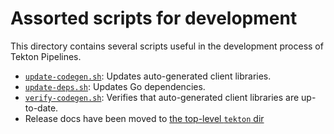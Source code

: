 # Assorted scripts for development

This directory contains several scripts useful in the development process of
Tekton Pipelines.

- [`update-codegen.sh`](./update-codegen.sh): Updates auto-generated client libraries.
- [`update-deps.sh`](./update-deps.sh): Updates Go dependencies.
- [`verify-codegen.sh`](./verify-codegen.sh): Verifies that auto-generated client libraries are
  up-to-date.
- Release docs have been moved to [the top-level `tekton` dir](../tekton)